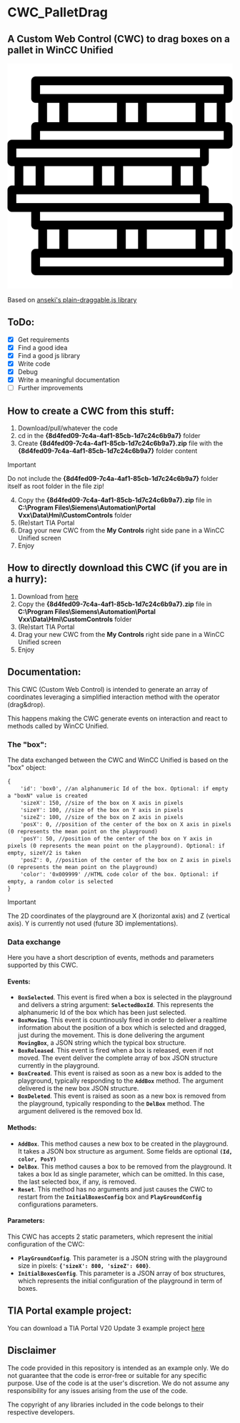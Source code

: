 # CWC_PalletDrag

## A Custom Web Control (CWC) to drag boxes on a pallet in WinCC Unified

![A pile of stacked pallets]({8d4fed09-7c4a-4af1-85cb-1d7c24c6b9a7}/assets/pallets.png)

Based on [anseki's plain-draggable.js library](https://github.com/anseki/plain-draggable)

## ToDo:

- [x] Get requirements
- [x] Find a good idea
- [x] Find a good js library
- [x] Write code
- [x] Debug
- [x] Write a meaningful documentation
- [ ] Further improvements

## How to create a CWC from this stuff:

1. Download/pull/whatever the code
2. cd in the **{8d4fed09-7c4a-4af1-85cb-1d7c24c6b9a7}** folder
3. Create **{8d4fed09-7c4a-4af1-85cb-1d7c24c6b9a7}.zip** file with the **{8d4fed09-7c4a-4af1-85cb-1d7c24c6b9a7}** folder content
> [!IMPORTANT]
> Do not include the **{8d4fed09-7c4a-4af1-85cb-1d7c24c6b9a7}** folder itself as root folder in the file zip!
4. Copy the **{8d4fed09-7c4a-4af1-85cb-1d7c24c6b9a7}.zip** file in **C:\Program Files\Siemens\Automation\Portal Vxx\Data\Hmi\CustomControls** folder
5. (Re)start TIA Portal
6. Drag your new CWC from the **My Controls** right side pane in a WinCC Unified screen
7. Enjoy

## How to directly download this CWC (if you are in a hurry):
1. Download from [here](Build/{8d4fed09-7c4a-4af1-85cb-1d7c24c6b9a7}.zip?raw=true)
2. Copy the **{8d4fed09-7c4a-4af1-85cb-1d7c24c6b9a7}.zip** file in **C:\Program Files\Siemens\Automation\Portal Vxx\Data\Hmi\CustomControls** folder
3. (Re)start TIA Portal
4. Drag your new CWC from the **My Controls** right side pane in a WinCC Unified screen
5. Enjoy

## Documentation:

This CWC (Custom Web Control) is intended to generate an array of coordinates leveraging a simplified interaction method with the operator (drag&drop).

This happens making the CWC generate events on interaction and react to methods called by WinCC Unified.

### The "box":
The data exchanged between the CWC and WinCC Unified is based on the "box" object:

```
{
    'id': 'box0', //an alphanumeric Id of the box. Optional: if empty a "boxN" value is created
    'sizeX': 150, //size of the box on X axis in pixels
    'sizeY': 100, //size of the box on Y axis in pixels
    'sizeZ': 100, //size of the box on Z axis in pixels
    'posX': 0, //position of the center of the box on X axis in pixels (0 represents the mean point on the playground)
    'posY': 50, //position of the center of the box on Y axis in pixels (0 represents the mean point on the playground). Optional: if empty, sizeY/2 is taken
    'posZ': 0, //position of the center of the box on Z axis in pixels (0 represents the mean point on the playground)
    'color': '0x009999' //HTML code color of the box. Optional: if empty, a random color is selected
}
```

> [!IMPORTANT]
> The 2D coordinates of the playground are X (horizontal axis) and Z (vertical axis). Y is currently not used (future 3D implementations).

### Data exchange
Here you have a short description of events, methods and parameters supported by this CWC.

#### Events:
- **`BoxSelected`**. This event is fired when a box is selected in the playground and delivers a string argument: **`SelectedBoxId`**. This represents the alphanumeric Id of the box which has been just selected.
- **`BoxMoving`**. This event is countinously fired in order to deliver a realtime information about the position of a box which is selected and dragged, just during the movement. This is done delivering the argument **`MovingBox`**, a JSON string which the typical box structure.
- **`BoxReleased`**. This event is fired when a box is released, even if not moved. The event deliver the complete array of box JSON structure currently in the playground.
- **`BoxCreated`**. This event is raised as soon as a new box is added to the playground, typically responding to the **`AddBox`** method. The argument delivered is the new box JSON structure.
- **`BoxDeleted`**. This event is raised as soon as a new box is removed from the playground, typically responding to the **`DelBox`** method. The argument delivered is the removed box Id.

#### Methods:
- **`AddBox`**. This method causes a new box to be created in the playground. It takes a JSON box structure as argument. Some fields are optional **`(Id, color, PosY)`**
- **`DelBox`**. This method causes a box to be removed from the playground. It takes a box Id as single parameter, which can be omitted. In this case, the last selected box, if any, is removed.
- **`Reset`**. This method has no arguments and just causes the CWC to restart from the **`InitialBoxesConfig`** box and **`PlayGroundConfig`** configurations parameters.

#### Parameters:
This CWC has accepts 2 static parameters, which represent the initial configuration of the CWC:
- **`PlayGroundConfig`**. This parameter is a JSON string with the playground size in pixels: **`{'sizeX': 800, 'sizeZ': 600}`**.
- **`InitialBoxesConfig`**. This parameter is a JSON array of box structures, which represents the initial configuration of the playground in term of boxes.

## TIA Portal example project:
You can download a TIA Portal V20 Update 3 example project [here](Demo/TestPallet2D_20250522_1519.zap20?raw=true)

## Disclaimer
The code provided in this repository is intended as an example only. We do not guarantee that the code is error-free or suitable for any specific purpose. Use of the code is at the user's discretion. We do not assume any responsibility for any issues arising from the use of the code. 

The copyright of any libraries included in the code belongs to their respective developers.

